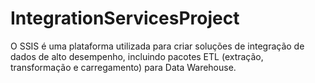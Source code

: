 # IntegrationServicesProject
O SSIS é uma plataforma utilizada para criar soluções de integração de dados de alto desempenho, incluindo pacotes ETL (extração, transformação e carregamento) para Data Warehouse.
